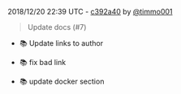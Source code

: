 2018/12/20 22:39 UTC - [c392a40](https://github.com/hassio-addons/addon-matrix/commit/c392a400e536a658dfe2b3d41f7e56757d25c9d6) by [@timmo001](https://github.com/timmo001)
> Update docs (#7)

* :books: Update links to author

* :books: fix bad link

* :books: update docker section 

